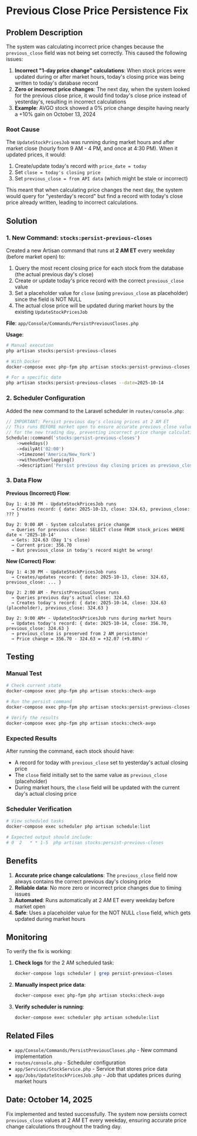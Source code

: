 # Previous Close Price Persistence Fix

## Problem Description

The system was calculating incorrect price changes because the `previous_close` field was not being set correctly. This caused the following issues:

1. **Incorrect "1-day price change" calculations**: When stock prices were updated during or after market hours, today's closing price was being written to today's database record
2. **Zero or incorrect price changes**: The next day, when the system looked for the previous close price, it would find today's close price instead of yesterday's, resulting in incorrect calculations
3. **Example**: AVGO stock showed a 0% price change despite having nearly a +10% gain on October 13, 2024

### Root Cause

The `UpdateStockPricesJob` was running during market hours and after market close (hourly from 9 AM - 4 PM, and once at 4:30 PM). When it updated prices, it would:

1. Create/update today's record with `price_date = today`
2. Set `close = today's closing price`
3. Set `previous_close = from API data` (which might be stale or incorrect)

This meant that when calculating price changes the next day, the system would query for "yesterday's record" but find a record with today's close price already written, leading to incorrect calculations.

## Solution

### 1. New Command: `stocks:persist-previous-closes`

Created a new Artisan command that runs at **2 AM ET** every weekday (before market open) to:

1. Query the most recent closing price for each stock from the database (the actual previous day's close)
2. Create or update today's price record with the correct `previous_close` value
3. Set a placeholder value for `close` (using `previous_close` as placeholder) since the field is NOT NULL
4. The actual close price will be updated during market hours by the existing `UpdateStockPricesJob`

**File**: `app/Console/Commands/PersistPreviousCloses.php`

**Usage**:
```bash
# Manual execution
php artisan stocks:persist-previous-closes

# With Docker
docker-compose exec php-fpm php artisan stocks:persist-previous-closes

# For a specific date
php artisan stocks:persist-previous-closes --date=2025-10-14
```

### 2. Scheduler Configuration

Added the new command to the Laravel scheduler in `routes/console.php`:

```php
// IMPORTANT: Persist previous day's closing prices at 2 AM ET
// This runs BEFORE market open to ensure accurate previous_close values
// for the new trading day, preventing incorrect price change calculations
Schedule::command('stocks:persist-previous-closes')
    ->weekdays()
    ->dailyAt('02:00')
    ->timezone('America/New_York')
    ->withoutOverlapping()
    ->description('Persist previous day closing prices as previous_close for accurate calculations');
```

### 3. Data Flow

**Previous (Incorrect) Flow**:
```
Day 1: 4:30 PM - UpdateStockPricesJob runs
  → Creates record: { date: 2025-10-13, close: 324.63, previous_close: ??? }

Day 2: 9:00 AM - System calculates price change
  → Queries for previous close: SELECT close FROM stock_prices WHERE date < '2025-10-14'
  → Gets: 324.63 (Day 1's close)
  → Current price: 356.70
  → But previous_close in today's record might be wrong!
```

**New (Correct) Flow**:
```
Day 1: 4:30 PM - UpdateStockPricesJob runs
  → Creates/updates record: { date: 2025-10-13, close: 324.63, previous_close: ... }

Day 2: 2:00 AM - PersistPreviousCloses runs
  → Queries previous day's actual close: 324.63
  → Creates today's record: { date: 2025-10-14, close: 324.63 (placeholder), previous_close: 324.63 }

Day 2: 9:00 AM+ - UpdateStockPricesJob runs during market hours
  → Updates today's record: { date: 2025-10-14, close: 356.70, previous_close: 324.63 }
  → previous_close is preserved from 2 AM persistence!
  → Price change = 356.70 - 324.63 = +32.07 (+9.88%) ✅
```

## Testing

### Manual Test
```bash
# Check current state
docker-compose exec php-fpm php artisan stocks:check-avgo

# Run the persist command
docker-compose exec php-fpm php artisan stocks:persist-previous-closes

# Verify the results
docker-compose exec php-fpm php artisan stocks:check-avgo
```

### Expected Results
After running the command, each stock should have:
- A record for today with `previous_close` set to yesterday's actual closing price
- The `close` field initially set to the same value as `previous_close` (placeholder)
- During market hours, the `close` field will be updated with the current day's actual closing price

### Scheduler Verification
```bash
# View scheduled tasks
docker-compose exec scheduler php artisan schedule:list

# Expected output should include:
# 0  2   * * 1-5  php artisan stocks:persist-previous-closes
```

## Benefits

1. **Accurate price change calculations**: The `previous_close` field now always contains the correct previous day's closing price
2. **Reliable data**: No more zero or incorrect price changes due to timing issues
3. **Automated**: Runs automatically at 2 AM ET every weekday before market open
4. **Safe**: Uses a placeholder value for the NOT NULL `close` field, which gets updated during market hours

## Monitoring

To verify the fix is working:

1. **Check logs** for the 2 AM scheduled task:
   ```bash
   docker-compose logs scheduler | grep persist-previous-closes
   ```

2. **Manually inspect price data**:
   ```bash
   docker-compose exec php-fpm php artisan stocks:check-avgo
   ```

3. **Verify scheduler is running**:
   ```bash
   docker-compose exec scheduler php artisan schedule:list
   ```

## Related Files

- `app/Console/Commands/PersistPreviousCloses.php` - New command implementation
- `routes/console.php` - Scheduler configuration
- `app/Services/StockService.php` - Service that stores price data
- `app/Jobs/UpdateStockPricesJob.php` - Job that updates prices during market hours

## Date: October 14, 2025

Fix implemented and tested successfully. The system now persists correct `previous_close` values at 2 AM ET every weekday, ensuring accurate price change calculations throughout the trading day.
